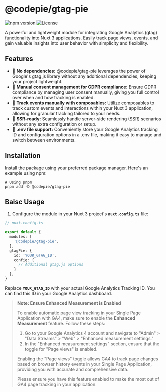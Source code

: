 # @codepie/gtag-pie

[![npm version](https://img.shields.io/npm/v/@codepie/gtag-pie)](https://www.npmjs.com/package/@codepie/gtag-pie)
[![License](https://img.shields.io/npm/l/@codepie/gtag-pie)](https://github.com/codepie-io/gtag-pie/blob/main/LICENSE)

A powerful and lightweight module for integrating Google Analytics (gtag) functionality into Nuxt 3 applications. Easily track page views, events, and gain valuable insights into user behavior with simplicity and flexibility.

## Features

- 🌻  **No dependencies:** @codepie/gtag-pie leverages the power of Google's gtag.js library without any additional dependencies, keeping your project lightweight.
- 🤝 **Manual consent management for GDPR compliance:** Ensure GDPR compliance by managing user consent manually, giving you full control over when and how tracking is enabled.
- 📯 **Track events manually with composables:** Utilize composables to track custom events and interactions within your Nuxt 3 application, allowing for granular tracking tailored to your needs.
- 🦾 **SSR-ready:** Seamlessly handle server-side rendering (SSR) scenarios without any extra configuration or setup.
- 📂 **.env file support:** Conveniently store your Google Analytics tracking ID and configuration options in a .env file, making it easy to manage and switch between environments.

## Installation

Install the package using your preferred package manager. Here's an example using npm:

```shell
# Using pnpm
pnpm add -D @codepie/gtag-pie
```

## Baisc Usage

1. Configure the module in your Nuxt 3 project's **`nuxt.config.ts`** file:

```ts
// nuxt.config.ts

export default {
  modules: [
    '@codepie/gtag-pie',
  ],
  gtagPie: {
    id: 'YOUR_GTAG_ID',
    config: {
      // Additional gtag.js options
    }
  },
}
```
Replace **`YOUR_GTAG_ID`** with your actual Google Analytics Tracking ID. You can find this ID in your Google Analytics dashboard.

> **Note: Ensure Enhanced Measurement is Enabled**
>
> To enable automatic page view tracking in your Single Page Application with GA4, make sure to enable the **Enhanced Measurement** feature. Follow these steps:
>
> 1. Go to your Google Analytics 4 account and navigate to "Admin" > "Data Streams" > "Web" > "Enhanced measurement settings."
> 2. In the "Enhanced measurement settings" section, ensure that the toggle for "Page views" is enabled.
>
> Enabling the "Page views" toggle allows GA4 to track page changes based on browser history events in your Single Page Application, providing you with accurate and comprehensive data.
>
> Please ensure you have this feature enabled to make the most out of GA4 page tracking in your application.

